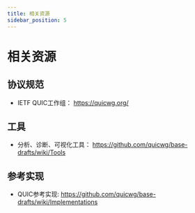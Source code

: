```yaml
---
title: 相关资源
sidebar_position: 5
---
```


# 相关资源

## 协议规范

* IETF QUIC工作组：
https://quicwg.org/


## 工具

* 分析、诊断、可视化工具：
https://github.com/quicwg/base-drafts/wiki/Tools


## 参考实现

* QUIC参考实现:
https://github.com/quicwg/base-drafts/wiki/Implementations
